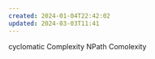 ```yaml
---
created: 2024-01-04T22:42:02
updated: 2024-03-03T11:41
---
```

cyclomatic Complexity
NPath Comolexity